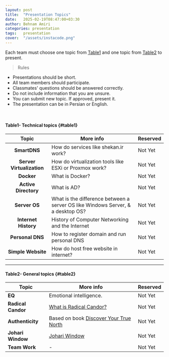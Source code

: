 ```yaml
---
layout: post
title:  "Presentation Topics"
date:   2025-02-19T08:47:00+03:30
author: Behnam Amiri
categories: presentation 
tags:	presentation
cover:  "/assets/instacode.png"
---
```


Each team must choose one topic from [Table1](#table1) and one topic from [Table2](#table2) to present.
> Rules
- Presentations should be short.
- All team members should participate.
- Classmates' questions should be answered correctly. 
- Do not include information that you are unsure.
- You can submit new topic. If approved, present it.
- The presentation can be in Persian or English.

<br>

#### Table1- Technical topics {#table1}

| Topic        | More info								        |  Reserved  |
|:------------:|------------------------------------------------|------------|
| **SmartDNS**   | How do services like shekan.ir work?| Not Yet |
| **Server Virtualization**   | How do virtualization tools like ESXi or Proxmox work?| Not Yet |
| **Docker**   | What is Docker?| Not Yet |
| **Active Directory**   | What is AD?| Not Yet |
| **Server OS**   | What is the difference between a server OS like Windows Server, & a desktop OS?| Not Yet |
| **Internet History**   | History of Computer Networking and the Internet| Not Yet |
| **Personal DNS**   | How to register domain and run personal DNS| Not Yet |
| **Simple Website**   | How do host free website in internet?| Not Yet |



<hr>


#### Table2- General topics {#table2}

| Topic      |More info                         |  Reserved  |
|------------|----------------------------------|------------|
| **EQ**   | Emotional intelligence.| Not Yet |
| **Radical Candor**   | [What is Radical Candor?](https://www.radicalcandor.com/blog/what-is-radical-candor/)| Not Yet |
| **Authenticity**   | Based on book [Discover Your True North](https://discoveryourtruenorth.org/)| Not Yet |
| **Johari Window**   | [Johari Window](https://en.wikipedia.org/wiki/Johari_window)| Not Yet |
| **Team Work**   | -| Not Yet |








